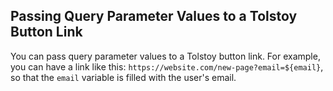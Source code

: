 ## Passing Query Parameter Values to a Tolstoy Button Link

You can pass query parameter values to a Tolstoy button link. For example, you can have a link like this: `https://website.com/new-page?email=${email}`, so that the `email` variable is filled with the user's email.
